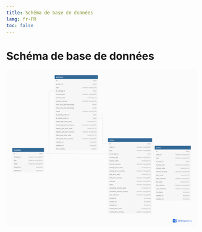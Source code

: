 ```yaml
---
title: Schéma de base de données
lang: fr-FR
toc: false
---
```


# Schéma de base de données
![Database schema](./images/cassandre-trading-bot-database.png)